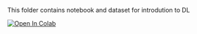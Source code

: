 This folder contains notebook and dataset for introdution to DL

[![Open In Colab](https://colab.research.google.com/assets/colab-badge.svg)](https://colab.research.google.com/github/manaranjanp/nlpclassv1/blob/main/DLIntro/Boston%20House%20-%20NN%20Model%20Intro.ipynb)
